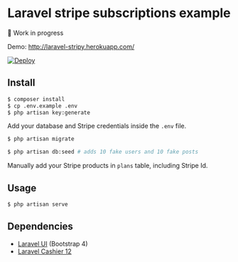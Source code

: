 # Laravel stripe subscriptions example

🚧 Work in progress

Demo: http://laravel-stripy.herokuapp.com/

[![Deploy](https://www.herokucdn.com/deploy/button.svg)](https://heroku.com/deploy)

## Install

```bash
$ composer install
$ cp .env.example .env
$ php artisan key:generate
```

Add your database and Stripe credentials inside the `.env` file.

```bash
$ php artisan migrate
```

```bash
$ php artisan db:seed # adds 10 fake users and 10 fake posts
```

Manually add your Stripe products in `plans` table, including Stripe Id.

## Usage

```bash
$ php artisan serve
```

## Dependencies

- [Laravel UI](https://github.com/laravel/ui) (Bootstrap 4)
- [Laravel Cashier 12](https://laravel.com/docs/8.x/billing)

